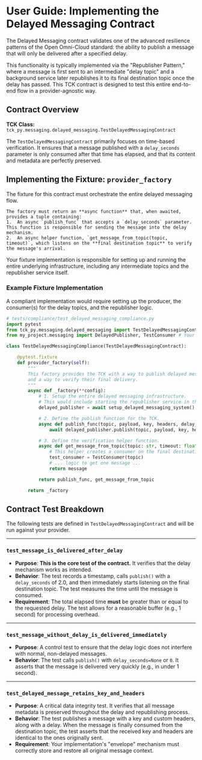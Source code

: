 # User Guide: Implementing the Delayed Messaging Contract

The Delayed Messaging contract validates one of the advanced resilience patterns of the Open Omni-Cloud standard: the ability to publish a message that will only be delivered after a specified delay.

This functionality is typically implemented via the "Republisher Pattern," where a message is first sent to an intermediate "delay topic" and a background service later republishes it to its final destination topic once the delay has passed. This TCK contract is designed to test this entire end-to-end flow in a provider-agnostic way.

## Contract Overview

**TCK Class:** ```tck_py.messaging.delayed_messaging.TestDelayedMessagingContract```

The `TestDelayedMessagingContract` primarily focuses on time-based verification. It ensures that a message published with a `delay_seconds` parameter is only consumed after that time has elapsed, and that its content and metadata are perfectly preserved.

## Implementing the Fixture: `provider_factory`

The fixture for this contract must orchestrate the entire delayed messaging flow.

```info
The factory must return an **async function** that, when awaited, provides a tuple containing:
1.  An async `publish_func` that accepts a `delay_seconds` parameter. This function is responsible for sending the message into the delay mechanism.
2.  An async helper function, `get_message_from_topic(topic, timeout)`, which listens on the **final destination topic** to verify the message's arrival.
```

Your fixture implementation is responsible for setting up and running the entire underlying infrastructure, including any intermediate topics and the republisher service itself.

### Example Fixture Implementation

A compliant implementation would require setting up the producer, the consumer(s) for the delay topics, and the republisher logic.

```python
# tests/compliance/test_delayed_messaging_compliance.py
import pytest
from tck_py.messaging.delayed_messaging import TestDelayedMessagingContract
from my_project.messaging import DelayedPublisher, TestConsumer # Your components

class TestDelayedMessagingCompliance(TestDelayedMessagingContract):

    @pytest.fixture
    def provider_factory(self):
        """
        This factory provides the TCK with a way to publish delayed messages
        and a way to verify their final delivery.
        """
        async def _factory(**config):
            # 1. Setup the entire delayed messaging infrastructure.
            # This would include starting the republisher service in the background.
            delayed_publisher = await setup_delayed_messaging_system()

            # 2. Define the publish function for the TCK.
            async def publish_func(topic, payload, key, headers, delay_seconds):
                await delayed_publisher.publish(topic, payload, key, headers, delay_seconds)

            # 3. Define the verification helper function.
            async def get_message_from_topic(topic: str, timeout: float):
                # This helper creates a consumer on the final destination topic.
                test_consumer = TestConsumer(topic)
                # ... logic to get one message ...
                return message

            return publish_func, get_message_from_topic

        return _factory
```

## Contract Test Breakdown

The following tests are defined in `TestDelayedMessagingContract` and will be run against your provider.

---

### `test_message_is_delivered_after_delay`

-   **Purpose**: **This is the core test of the contract.** It verifies that the delay mechanism works as intended.
-   **Behavior**: The test records a timestamp, calls `publish()` with a `delay_seconds` of 2.0, and then immediately starts listening on the final destination topic. The test measures the time until the message is consumed.
-   **Requirement**: The total elapsed time **must** be greater than or equal to the requested delay. The test allows for a reasonable buffer (e.g., 1 second) for processing overhead.

---

### `test_message_without_delay_is_delivered_immediately`

-   **Purpose**: A control test to ensure that the delay logic does not interfere with normal, non-delayed messages.
-   **Behavior**: The test calls `publish()` with `delay_seconds=None` or `0`. It asserts that the message is delivered very quickly (e.g., in under 1 second).

---

### `test_delayed_message_retains_key_and_headers`

-   **Purpose**: A critical data integrity test. It verifies that all message metadata is preserved throughout the delay and republishing process.
-   **Behavior**: The test publishes a message with a key and custom headers, along with a delay. When the message is finally consumed from the destination topic, the test asserts that the received key and headers are identical to the ones originally sent.
-   **Requirement**: Your implementation's "envelope" mechanism must correctly store and restore all original message context.
